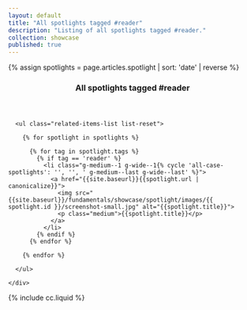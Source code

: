 ```yaml
---
layout: default
title: "All spotlights tagged #reader"
description: "Listing of all spotlights tagged #reader."
collection: showcase
published: true
---
```


{% assign spotlights = page.articles.spotlight | sort: 'date' | reverse  %}

<div class="page-header">
  <div class="container">
    <!-- TODO: Find out why acenstors are not working and bring in breadcrumbs again- -->
    <header class="clear">
      <h3 class="xxlarge">All spotlights tagged #reader</h3>
      <div class="divider">
        <span class="themed divider-icon"></span>
      </div>
    </header>
  </div>
</div>

<div class="container spotlight-listing">

  <div class="related-items clear">
    <div class="related-items__section clear">

      <ul class="related-items-list list-reset">

        {% for spotlight in spotlights %}

          {% for tag in spotlight.tags %}
            {% if tag == 'reader' %}
              <li class="g-medium--1 g-wide--1{% cycle 'all-case-spotlights': '', '', ' g-medium--last g-wide--last' %}">
                <a href="{{site.baseurl}}{{spotlight.url | canonicalize}}">
                  <img src="{{site.baseurl}}/fundamentals/showcase/spotlight/images/{{ spotlight.id }}/screenshot-small.jpg" alt="{{spotlight.title}}">
                  <p class="medium">{{spotlight.title}}</p>
                </a>
              </li>
            {% endif %}
          {% endfor %}

        {% endfor %}

      </ul>

    </div>
  </div>

</div>

{% include cc.liquid %}
